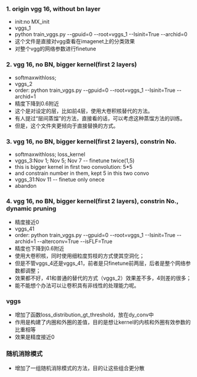 ### 1. origin vgg 16, without bn layer
- init:no MX_init
- vggs_1
- python train_vggs.py --gpuid=0 --root=vggs_1 --Isinit=True --archid=0
- 这个文件是直接对vgg查看在imagenet上的分类效果
- 对整个vgg的网络参数进行finetune

### 2. vgg 16, no BN, bigger kernel(first 2 layers)
- softmaxwithloss;
- vggs_2
- order: python train_vggs.py --gpuid=0 --root=vggs_1 --Isinit=True --archid=1
- 精度下降到0.6附近
- 这个是对设定的层，比如前4层，使用大卷积核替代的方法。
- 有人提过“层间蒸馏”的方法，直接看的话，可以考虑这种蒸馏方法的训练。
- 但是，这个文件夹更倾向于直接替换的方式。

### 3. vgg 16, no BN, bigger kernel(first 2 layers), constrin No. 
- softmaxwithloss; loss_kernel
- vggs_3:Nov 1; Nov 5; Nov 7 -- finetune twice(1,5)
- this is bigger kernel in first two convolution: 5*5
- and constrain number in them, kept 5 in this two convo
- vggs_31:Nov 11 -- finetue only onece
- abandon
### 4. vgg 16, no BN, bigger kernel(first 2 layers), constrin No., dynamic pruning
- 精度接近0
- vggs_41
- order: python train_vggs.py --gpuid=0 --root=vggs_1 --Isinit=True --archid=1 --alterconv=True --isFLF=True
- 精度也下降到0.6附近
- 使用大卷积核，同时使用细粒度剪枝的方式使其空洞化；
- 但是不管vggs_4还是vggs_41，前者是只finetune前两层，后者是整个网络参数都调整；
- 效果都不好，41和普通的替代的方式（vggs_2）效果差不多，4则差的很多；
- 能不能想个办法可以让卷积具有非线性的处理能力呢。
### vggs
- 增加了函数loss_distribution_gt_threshold，放在dy_conv中
- 作用是构建了内圈和外圈的差值，目的是想让kernel的内核和外圈有效参数的比重相等
- 效果是精度接近0
### 随机消除模式
- 增加了一组随机消除模式的方法，目的让这些组合更分散
